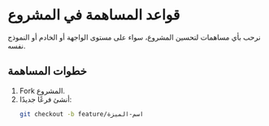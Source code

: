 # قواعد المساهمة في المشروع

نرحب بأي مساهمات لتحسين المشروع، سواء على مستوى الواجهة أو الخادم أو النموذج نفسه.

## خطوات المساهمة

1. Fork المشروع.
2. أنشئ فرعًا جديدًا:
   ```bash
   git checkout -b feature/اسم-الميزة
